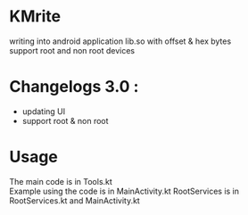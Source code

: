 # KMrite
writing into android application lib.so with offset &amp; hex bytes <br />
support root and non root devices

# Changelogs 3.0 :
- updating UI
- support root & non root

# Usage
The main code is in Tools.kt <br />
Example using the code is in MainActivity.kt
RootServices is in RootServices.kt and MainActivity.kt
